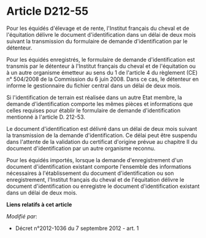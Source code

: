 # Article D212-55

Pour les équidés d'élevage et de rente, l'Institut français du cheval et de l'équitation délivre le document d'identification
dans un délai de deux mois suivant la transmission du formulaire de demande d'identification par le détenteur. 

Pour les équidés enregistrés, le formulaire de demande d'identification est transmis par le détenteur à l'Institut français
du cheval et de l'équitation ou à un autre organisme émetteur au sens du 1 de l'article 4 du règlement (CE) n° 504/2008 de la
Commission du 6 juin 2008. Dans ce cas, le détenteur en informe le gestionnaire du fichier central dans un délai de deux
mois. 

Si l'identification de terrain est réalisée dans un autre Etat membre, la demande d'identification comporte les mêmes pièces
et informations que celles requises pour établir le formulaire de demande d'identification mentionné à l'article D. 212-53. 

Le document d'identification est délivré dans un délai de deux mois suivant la transmission de la demande d'identification.
Ce délai peut être suspendu dans l'attente de la validation du certificat d'origine prévue au chapitre II du document
d'identification par un autre organisme reconnu. 

Pour les équidés importés, lorsque la demande d'enregistrement d'un document d'identification existant comporte l'ensemble
des informations nécessaires à l'établissement du document d'identification ou son enregistrement, l'Institut français du
cheval et de l'équitation délivre le document d'identification ou enregistre le document d'identification existant dans un
délai de deux mois.

**Liens relatifs à cet article**

_Modifié par_:

  - Décret n°2012-1036 du 7 septembre 2012 - art. 1
